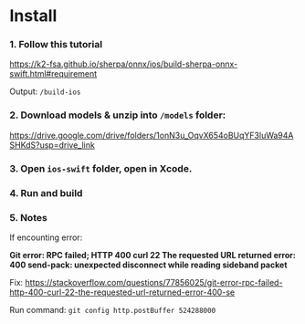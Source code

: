 # Install

### 1. Follow this tutorial

https://k2-fsa.github.io/sherpa/onnx/ios/build-sherpa-onnx-swift.html#requirement

Output: `/build-ios`

### 2. Download models & unzip into `/models` folder:

https://drive.google.com/drive/folders/1onN3u_OqvX654oBUqYF3luWa94ASHKdS?usp=drive_link

### 3. Open `ios-swift` folder, open in Xcode.

### 4. Run and build

### 5. Notes

If encounting error: 

**Git error: RPC failed; HTTP 400 curl 22 The requested URL returned error: 400 send-pack: unexpected disconnect while reading sideband packet**

Fix: https://stackoverflow.com/questions/77856025/git-error-rpc-failed-http-400-curl-22-the-requested-url-returned-error-400-se

Run command: `git config http.postBuffer 524288000`